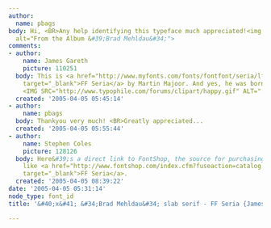 ```yaml
---
author:
  name: pbags
body: Hi, <BR>Any help identifying this typeface much appreciated!<img src="http://www.typophile.com/forums/messages/83/68809.jpg"
  alt="From the Album &#39;Brad Mehldau&#34;">
comments:
- author:
    name: James Gareth
    picture: 110251
  body: This is <a href="http://www.myfonts.com/fonts/fontfont/seria/lf-bold/testdrive.html?s=B+R+A+D+MELDAU&amp;p=72"
    target="_blank">FF Seria</a> by Martin Majoor. And yes, he was born in a Baarn.
    <IMG SRC="http://www.typophile.com/forums/clipart/happy.gif" ALT=":-&#41;" BORDER=0>
  created: '2005-04-05 05:45:14'
- author:
    name: pbags
  body: Thankyou very much! <BR>Greatly appreciated...
  created: '2005-04-05 05:55:44'
- author:
    name: Stephen Coles
    picture: 128126
  body: Here&#39;s a direct link to FontShop, the source for purchasing FontFonts
    like <a href="http://www.fontshop.com/index.cfm?fuseaction=catalog.fontdetail&amp;displayfontid=FF.11178.5.19&amp;attributes.sampleSize=24&amp;sampleText=B+R+A+D++M+E+H+L+D+A+U&amp;sampleSize=24"
    target="_blank">FF Seria</a>.
  created: '2005-04-05 08:39:22'
date: '2005-04-05 05:31:14'
node_type: font_id
title: '&#40;x&#41; &#34;Brad Mehldau&#34; slab serif - FF Seria {James}'

---
```

